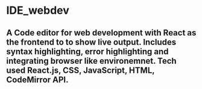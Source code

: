 # IDE_webdev

<h2>A Code editor for web development with React as the frontend to to show live output. Includes syntax highlighting, error highlighting and integrating browser like environemnet. Tech used React.js, CSS, JavaScript, HTML, CodeMirror API.</h2>
